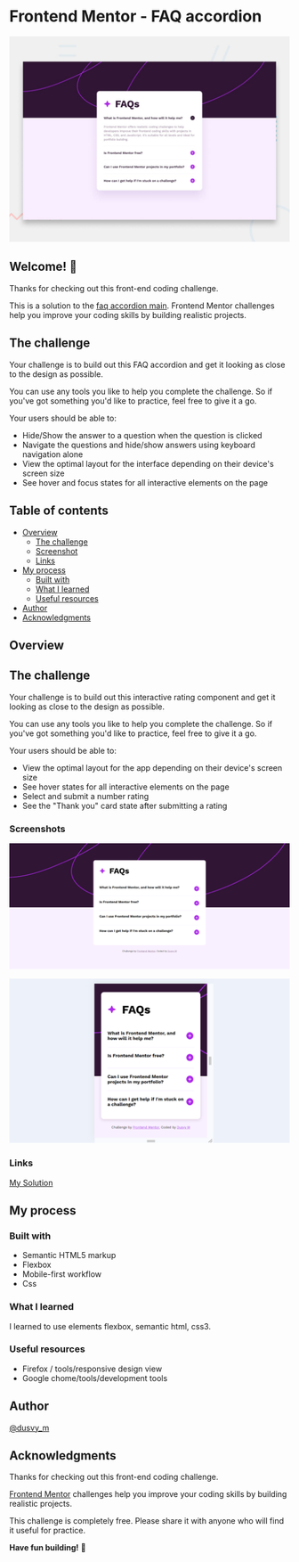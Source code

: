 # Frontend Mentor - FAQ accordion

![Design preview for the FAQ accordion coding challenge](preview.jpg)

## Welcome! 👋

Thanks for checking out this front-end coding challenge.

This is a solution to the [faq accordion main](https://www.frontendmentor.io/challenges/faq-accordion-wyfFdeBwBz). Frontend Mentor challenges help you improve your coding skills by building realistic projects. 

## The challenge

Your challenge is to build out this FAQ accordion and get it looking as close to the design as possible.

You can use any tools you like to help you complete the challenge. So if you've got something you'd like to practice, feel free to give it a go.

Your users should be able to:

- Hide/Show the answer to a question when the question is clicked
- Navigate the questions and hide/show answers using keyboard navigation alone
- View the optimal layout for the interface depending on their device's screen size
- See hover and focus states for all interactive elements on the page



## Table of contents

- [Overview](#overview)
  - [The challenge](#the-challenge)
  - [Screenshot](#screenshot)
  - [Links](#links)
- [My process](#my-process)
  - [Built with](#built-with)
  - [What I learned](#what-i-learned)
  - [Useful resources](#useful-resources)
- [Author](#author)
- [Acknowledgments](#acknowledgments)

## Overview

## The challenge

Your challenge is to build out this interactive rating component and get it looking as close to the design as possible.

You can use any tools you like to help you complete the challenge. So if you've got something you'd like to practice, feel free to give it a go.

Your users should be able to:

- View the optimal layout for the app depending on their device's screen size
- See hover states for all interactive elements on the page
- Select and submit a number rating
- See the "Thank you" card state after submitting a rating


### Screenshots

![desktop](https://github.com/dovelm/FEM-faq-accordion-main/blob/main/screenshots/desktop.png)

![mobile](https://github.com/dovelm/FEM-faq-accordion-main/blob/main/screenshots/mymobile.PNG)


### Links

[My Solution](https://dovelm.github.io/FEM-faq-accordion-main/)


## My process

### Built with

- Semantic HTML5 markup
- Flexbox
- Mobile-first workflow
- Css

### What I learned

I learned to use elements flexbox, semantic html, css3.

### Useful resources

- Firefox / tools/responsive design view
- Google chome/tools/development tools

## Author
[@dusvy_m](https://github.com/dovelm)


## Acknowledgments

Thanks for checking out this front-end coding challenge.

[Frontend Mentor](https://www.frontendmentor.io) challenges help you improve your coding skills by building realistic projects.

This challenge is completely free. Please share it with anyone who will find it useful for practice.

**Have fun building!** 🚀


